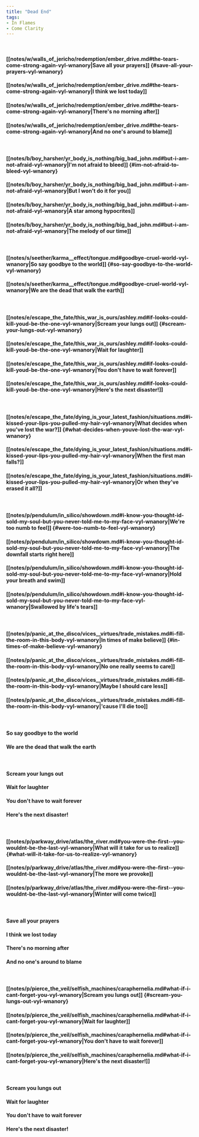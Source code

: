 ```yaml
---
title: "Dead End"
tags:
- In Flames
- Come Clarity
---
```

&nbsp;
#### [[notes/w/walls_of_jericho/redemption/ember_drive.md#the-tears-come-strong-again-vyl-wnanory|Save all your prayers]] {#save-all-your-prayers-vyl-wnanory}
#### [[notes/w/walls_of_jericho/redemption/ember_drive.md#the-tears-come-strong-again-vyl-wnanory|I think we lost today]]
#### [[notes/w/walls_of_jericho/redemption/ember_drive.md#the-tears-come-strong-again-vyl-wnanory|There's no morning after]]
#### [[notes/w/walls_of_jericho/redemption/ember_drive.md#the-tears-come-strong-again-vyl-wnanory|And no one's around to blame]]
&nbsp;
#### [[notes/b/boy_harsher/yr_body_is_nothing/big_bad_john.md#but-i-am-not-afraid-vyl-wnanory|I'm not afraid to bleed]] {#im-not-afraid-to-bleed-vyl-wnanory}
#### [[notes/b/boy_harsher/yr_body_is_nothing/big_bad_john.md#but-i-am-not-afraid-vyl-wnanory|But I won't do it for you]]
#### [[notes/b/boy_harsher/yr_body_is_nothing/big_bad_john.md#but-i-am-not-afraid-vyl-wnanory|A star among hypocrites]]
#### [[notes/b/boy_harsher/yr_body_is_nothing/big_bad_john.md#but-i-am-not-afraid-vyl-wnanory|The melody of our time]]
&nbsp;
#### [[notes/s/seether/karma__effect/tongue.md#goodbye-cruel-world-vyl-wnanory|So say goodbye to the world]] {#so-say-goodbye-to-the-world-vyl-wnanory}
#### [[notes/s/seether/karma__effect/tongue.md#goodbye-cruel-world-vyl-wnanory|We are the dead that walk the earth]]
&nbsp;
#### [[notes/e/escape_the_fate/this_war_is_ours/ashley.md#if-looks-could-kill-youd-be-the-one-vyl-wnanory|Scream your lungs out]] {#scream-your-lungs-out-vyl-wnanory}
#### [[notes/e/escape_the_fate/this_war_is_ours/ashley.md#if-looks-could-kill-youd-be-the-one-vyl-wnanory|Wait for laughter]]
#### [[notes/e/escape_the_fate/this_war_is_ours/ashley.md#if-looks-could-kill-youd-be-the-one-vyl-wnanory|You don't have to wait forever]]
#### [[notes/e/escape_the_fate/this_war_is_ours/ashley.md#if-looks-could-kill-youd-be-the-one-vyl-wnanory|Here's the next disaster!]]
&nbsp;
#### [[notes/e/escape_the_fate/dying_is_your_latest_fashion/situations.md#i-kissed-your-lips-you-pulled-my-hair-vyl-wnanory|What decides when you've lost the war?]] {#what-decides-when-youve-lost-the-war-vyl-wnanory}
#### [[notes/e/escape_the_fate/dying_is_your_latest_fashion/situations.md#i-kissed-your-lips-you-pulled-my-hair-vyl-wnanory|When the first man falls?]]
#### [[notes/e/escape_the_fate/dying_is_your_latest_fashion/situations.md#i-kissed-your-lips-you-pulled-my-hair-vyl-wnanory|Or when they've erased it all?]]
&nbsp;
#### [[notes/p/pendulum/in_silico/showdown.md#i-know-you-thought-id-sold-my-soul-but-you-never-told-me-to-my-face-vyl-wnanory|We're too numb to feel]] {#were-too-numb-to-feel-vyl-wnanory}
#### [[notes/p/pendulum/in_silico/showdown.md#i-know-you-thought-id-sold-my-soul-but-you-never-told-me-to-my-face-vyl-wnanory|The downfall starts right here]]
#### [[notes/p/pendulum/in_silico/showdown.md#i-know-you-thought-id-sold-my-soul-but-you-never-told-me-to-my-face-vyl-wnanory|Hold your breath and swim]]
#### [[notes/p/pendulum/in_silico/showdown.md#i-know-you-thought-id-sold-my-soul-but-you-never-told-me-to-my-face-vyl-wnanory|Swallowed by life's tears]]
&nbsp;
#### [[notes/p/panic_at_the_disco/vices__virtues/trade_mistakes.md#i-fill-the-room-in-this-body-vyl-wnanory|In times of make believe]] {#in-times-of-make-believe-vyl-wnanory}
#### [[notes/p/panic_at_the_disco/vices__virtues/trade_mistakes.md#i-fill-the-room-in-this-body-vyl-wnanory|No one really seems to care]]
#### [[notes/p/panic_at_the_disco/vices__virtues/trade_mistakes.md#i-fill-the-room-in-this-body-vyl-wnanory|Maybe I should care less]]
#### [[notes/p/panic_at_the_disco/vices__virtues/trade_mistakes.md#i-fill-the-room-in-this-body-vyl-wnanory|'cause I'll die too]]
&nbsp;
#### So say goodbye to the world
#### We are the dead that walk the earth
&nbsp;
#### Scream your lungs out
#### Wait for laughter
#### You don't have to wait forever
#### Here's the next disaster!
&nbsp;
#### [[notes/p/parkway_drive/atlas/the_river.md#you-were-the-first--you-wouldnt-be-the-last-vyl-wnanory|What will it take for us to realize]] {#what-will-it-take-for-us-to-realize-vyl-wnanory}
#### [[notes/p/parkway_drive/atlas/the_river.md#you-were-the-first--you-wouldnt-be-the-last-vyl-wnanory|The more we provoke]]
#### [[notes/p/parkway_drive/atlas/the_river.md#you-were-the-first--you-wouldnt-be-the-last-vyl-wnanory|Winter will come twice]]
&nbsp;
#### Save all your prayers
#### I think we lost today
#### There's no morning after
#### And no one's around to blame
&nbsp;
#### [[notes/p/pierce_the_veil/selfish_machines/caraphernelia.md#what-if-i-cant-forget-you-vyl-wnanory|Scream you lungs out]] {#scream-you-lungs-out-vyl-wnanory}
#### [[notes/p/pierce_the_veil/selfish_machines/caraphernelia.md#what-if-i-cant-forget-you-vyl-wnanory|Wait for laughter]]
#### [[notes/p/pierce_the_veil/selfish_machines/caraphernelia.md#what-if-i-cant-forget-you-vyl-wnanory|You don't have to wait forever]]
#### [[notes/p/pierce_the_veil/selfish_machines/caraphernelia.md#what-if-i-cant-forget-you-vyl-wnanory|Here's the next disaster!]]
&nbsp;
#### Scream you lungs out
#### Wait for laughter
#### You don't have to wait forever
#### Here's the next disaster!
